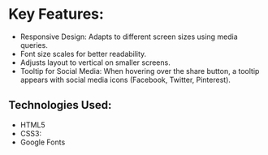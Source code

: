 # Key Features:
- Responsive Design: Adapts to different screen sizes using media queries.
- Font size scales for better readability.
- Adjusts layout to vertical on smaller screens.
- Tooltip for Social Media: When hovering over the share button, a tooltip appears with social media icons (Facebook, Twitter, Pinterest).

## Technologies Used:
- HTML5
- CSS3: 
- Google Fonts
